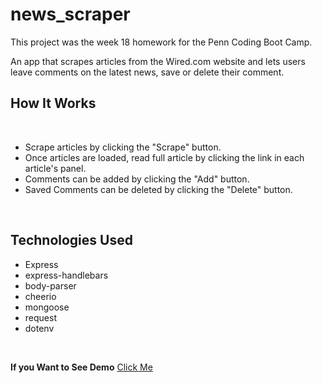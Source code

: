 <h1>news_scraper</h1>

<p>This project was the week 18 homework for the Penn Coding Boot Camp.</p>

<p>An app that scrapes articles from the Wired.com website and lets users leave comments on the latest news, save or delete their comment.</p>

<h2>How It Works</h2>
<br>
<ul>
<li>Scrape articles by clicking the "Scrape" button.</li>
<li>Once articles are loaded, read full article by clicking the link in each article's panel.</li>
<li>Comments can be added by clicking the "Add" button.</li>
<li>Saved Comments can be deleted by clicking the "Delete" button.</li>
</ul>
<br>
<h2>Technologies Used</h2>

<ul>
<li>Express</li>
<li>express-handlebars</li>
<li>body-parser</li>
<li>cheerio</li>
<li>mongoose</li>
<li>request</li>
<li>dotenv</li>
</ul>
<br>

<strong>If you Want to See Demo</strong> <a href = "https://peaceful-escarpment-57164.herokuapp.com" target = "_blank">Click Me</a>
